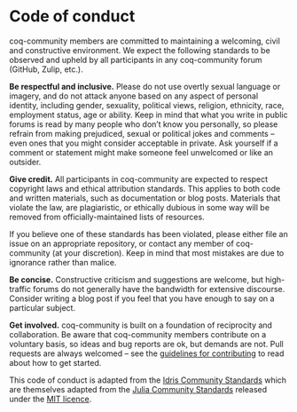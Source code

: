 # Code of conduct #

coq-community members are committed to maintaining a welcoming, civil and
constructive environment. We expect the following standards to be observed and
upheld by all participants in any coq-community forum (GitHub, Zulip, etc.).

**Be respectful and inclusive.** Please do not use overtly sexual language or
imagery, and do not attack anyone based on any aspect of personal identity,
including gender, sexuality, political views, religion, ethnicity, race, employment status,
age or ability. Keep in mind that what you write in public forums is read by
many people who don’t know you personally, so please refrain from making
prejudiced, sexual or political jokes and comments – even ones that you might
consider acceptable in private. Ask yourself if a comment or statement might
make someone feel unwelcomed or like an outsider.

**Give credit.** All participants in coq-community are expected to respect
copyright laws and ethical attribution standards. This applies to both code and
written materials, such as documentation or blog posts. Materials that violate
the law, are plagiaristic, or ethically dubious in some way will be removed
from officially-maintained lists of resources.

If you believe one of these standards has been violated, please either file an
issue on an appropriate repository, or contact any member of coq-community (at
your discretion). Keep in mind that most mistakes are due to ignorance rather
than malice.

**Be concise.** Constructive criticism and suggestions are welcome, but
high-traffic forums do not generally have the bandwidth for extensive
discourse. Consider writing a blog post if you feel that you have enough to say
on a particular subject.

**Get involved.** coq-community is built on a foundation of reciprocity and
collaboration. Be aware that coq-community members contribute on a voluntary
basis, so ideas and bug reports are ok, but demands are not. Pull requests are
always welcomed – see the [guidelines for contributing](CONTRIBUTING.md) to
read about how to get started.

This code of conduct is adapted from the [Idris Community Standards][idris]
which are themselves adapted from the [Julia Community Standards][julia]
released under the [MIT licence][license].

[idris]: https://www.idris-lang.org/documentation/community-standards/
[julia]: https://julialang.org/community/standards/
[license]: http://idris-lang.org/julia/LICENSE.md
